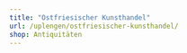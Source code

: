 ```yaml
---
title: "Ostfriesischer Kunsthandel"
url: /uplengen/ostfriesischer-kunsthandel/
shop: Antiquitäten
---
```

